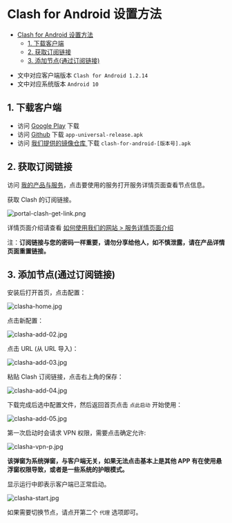 # Clash for Android 设置方法

- [Clash for Android 设置方法](#clash-for-android-设置方法)
  - [1. 下载客户端](#1-下载客户端)
  - [2. 获取订阅链接](#2-获取订阅链接)
  - [3. 添加节点(通过订阅链接)](#3-添加节点通过订阅链接)

* 文中对应客户端版本 `Clash for Android 1.2.14`
* 文中对应系统版本 `Android 10`

## 1. 下载客户端 
- 访问 [Google Play](https://play.google.com/store/apps/details?id=com.github.kr328.clash) 下载
- 访问 [Github](https://github.com/Kr328/ClashForAndroid/releases) 下载 `app-universal-release.apk` 
- 访问 [我们提供的镜像仓库 ](https://repo.trojan-cdn.com/ClashForAndroid/LatestRelease/) 下载 `clash-for-android-[版本号].apk`

## 2. 获取订阅链接

访问 [我的产品与服务](https://secure.shadowsocks.au/clientarea.php?action=services)，点击要使用的服务打开服务详情页面查看节点信息。 

获取 Clash 的订阅链接。

![portal-clash-get-link.png](/images/portal-clash-get-link.png)

详情页面介绍请查看 [如何使用我们的网站 > 服务详情页面介绍](/zh_CN/trojan/android-igniter-setup-guide.md#服务详情页面介绍)

注：**订阅链接与您的密码一样重要，请勿分享给他人，如不慎泄露，请在产品详情页面重置链接。**

## 3. 添加节点(通过订阅链接)

安装后打开首页，点击配置：

![clasha-home.jpg](/images/trojan/clash-android/clasha-home.jpg)

点击新配置：

![clasha-add-02.jpg](/images/trojan/clash-android/clasha-add-02.jpg)

点击 URL (从 URL 导入)：

![clasha-add-03.jpg](/images/trojan/clash-android/clasha-add-03.jpg)

粘贴 Clash 订阅链接，点击右上角的保存：

![clasha-add-04.jpg](/images/trojan/clash-android/clasha-add-04.jpg)

下载完成后选中配置文件，然后返回首页点击 `点此启动` 开始使用：

![clasha-add-05.jpg](/images/trojan/clash-android/clasha-add-05.jpg)

第一次启动时会请求 VPN 权限，需要点击确定允许:

![clasha-vpn-p.jpg](/images/trojan/clash-android/clasha-vpn-p.jpg)

**该弹窗为系统弹窗，与客户端无关，如果无法点击基本上是其他 APP 有在使用悬浮窗权限导致，或者是一些系统的护眼模式。**

显示运行中即表示客户端已正常启动。

![clasha-start.jpg](/images/trojan/clash-android/clasha-start.jpg)

如果需要切换节点，请点开第二个 `代理` 选项即可。
